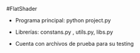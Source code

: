 ﻿#FlatShader

- Programa principal: python project.py 

- Librerías: constans.py , utils.py, libs.py 

- Cuenta con archivos de prueba para su testing

